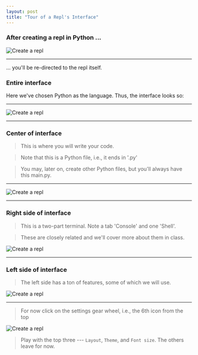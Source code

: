 ```yaml
---
layout: post
title: "Tour of a Repl's Interface"
---
```


### After creating a repl in Python ...

![Create a repl](/code/assets/images/repl-001.jpg)

---

... you'll be re-directed to the repl itself.

### Entire interface

Here we've chosen Python as the language.  Thus, the interface looks so:

---

![Create a repl](/code/assets/images/repl-002.jpg)

---

### Center of interface

> This is where you will write your code.

> Note that this is a Python file, i.e., it ends in '.py'

> You may, later on, create other Python files, but you'll always have this main.py.

---

![Create a repl](/code/assets/images/repl-003.jpg)

---

### Right side of interface

> This is a two-part terminal.  Note a tab 'Console' and one 'Shell'.

> These are closely related and we'll cover more about them in class.


![Create a repl](/code/assets/images/repl-004.jpg)

---

### Left side of interface

> The left side has a ton of features, some of which we will use.

![Create a repl](/code/assets/images/repl-005.jpg)

---

> For now click on the settings gear wheel, i.e., the 6th icon from the top

![Create a repl](/code/assets/images/repl-006.jpg)


> Play with the top three --- `Layout`, `Theme`, and `Font size`.  The others leave for now.


